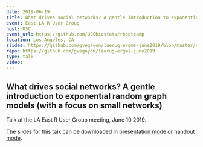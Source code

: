 ```yaml
---
date: 2019-06-19
title: What drives social networks? A gentle introduction to exponential random graph models (with a focus on small networks)
event: East LA R User Group
host: USC
event_url: https://github.com/USCbiostats/rbootcamp
location: Los Angeles, CA
slides: https://github.com/gvegayon/laerug-ergms-june2019/blob/master/slides.pdf
repo: https://github.com/gvegayon/laerug-ergms-june2019
type: talk
video:
---
```



## What drives social networks? A gentle introduction to exponential random graph models (with a focus on  small networks)

Talk at the LA East R User Group meeting, June 10 2019.

The slides for this talk can be downloaded in [presentation mode](slides.pdf) or [handout mode](slides-handout.pdf).


